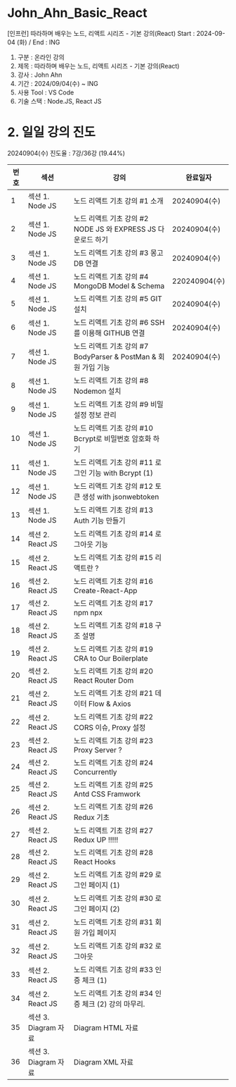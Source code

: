 # John_Ahn_Basic_React

[인프런] 따라하며 배우는 노드, 리액트 시리즈 - 기본 강의(React) Start : 2024-09-04 (화) / End : ING

1. 구분 : 온라인 강의
2. 제목 : 따라하며 배우는 노드, 리액트 시리즈 - 기본 강의(React)
3. 강사 : John Ahn
4. 기간 : 2024/09/04(수) ~ ING
5. 사용 Tool : VS Code
6. 기술 스택 : Node.JS, React JS

# 2. 일일 강의 진도

20240904(수) 진도율 : 7강/36강 (19.44%)

| 번호 | 섹션                 | 강의                                                           | 완료일자      |
| ---- | -------------------- | -------------------------------------------------------------- | ------------- |
| 1    | 섹션 1. Node JS      | 노드 리액트 기초 강의 #1 소개                                  | 20240904(수)  |
| 2    | 섹션 1. Node JS      | 노드 리액트 기초 강의 #2 NODE JS 와 EXPRESS JS 다운로드 하기   | 20240904(수)  |
| 3    | 섹션 1. Node JS      | 노드 리액트 기초 강의 #3 몽고 DB 연결                          | 20240904(수)  |
| 4    | 섹션 1. Node JS      | 노드 리액트 기초 강의 #4 MongoDB Model & Schema                | 220240904(수) |
| 5    | 섹션 1. Node JS      | 노드 리액트 기초 강의 #5 GIT 설치                              | 20240904(수)  |
| 6    | 섹션 1. Node JS      | 노드 리액트 기초 강의 #6 SSH를 이용해 GITHUB 연결              | 20240904(수)  |
| 7    | 섹션 1. Node JS      | 노드 리액트 기초 강의 #7 BodyParser & PostMan & 회원 가입 기능 | 20240904(수)  |
| 8    | 섹션 1. Node JS      | 노드 리액트 기초 강의 #8 Nodemon 설치                          |               |
| 9    | 섹션 1. Node JS      | 노드 리액트 기초 강의 #9 비밀 설정 정보 관리                   |               |
| 10   | 섹션 1. Node JS      | 노드 리액트 기초 강의 #10 Bcrypt로 비밀번호 암호화 하기        |               |
| 11   | 섹션 1. Node JS      | 노드 리액트 기초 강의 #11 로그인 기능 with Bcrypt (1)          |               |
| 12   | 섹션 1. Node JS      | 노드 리액트 기초 강의 #12 토큰 생성 with jsonwebtoken       |               |
| 13   | 섹션 1. Node JS      | 노드 리액트 기초 강의 #13 Auth 기능 만들기             |               |
| 14   | 섹션 2. React JS     | 노드 리액트 기초 강의 #14 로그아웃 기능                |               |
| 15   | 섹션 2. React JS     | 노드 리액트 기초 강의 #15 리액트란 ?                           |               |
| 16   | 섹션 2. React JS     | 노드 리액트 기초 강의 #16 Create-React-App                     |               |
| 17   | 섹션 2. React JS     | 노드 리액트 기초 강의 #17 npm npx                              |               |
| 18   | 섹션 2. React JS     | 노드 리액트 기초 강의 #18 구조 설명                            |               |
| 19   | 섹션 2. React JS     | 노드 리액트 기초 강의 #19 CRA to Our Boilerplate               |               |
| 20   | 섹션 2. React JS     | 노드 리액트 기초 강의 #20 React Router Dom                     |               |
| 21   | 섹션 2. React JS     | 노드 리액트 기초 강의 #21 데이터 Flow & Axios               |               |
| 22   | 섹션 2. React JS     | 노드 리액트 기초 강의 #22 CORS 이슈, Proxy 설정          |               |
| 23   | 섹션 2. React JS     | 노드 리액트 기초 강의 #23 Proxy Server ?                       |               |
| 24   | 섹션 2. React JS     | 노드 리액트 기초 강의 #24 Concurrently                         |               |
| 25   | 섹션 2. React JS     | 노드 리액트 기초 강의 #25 Antd CSS Framwork                    |               |
| 26   | 섹션 2. React JS     | 노드 리액트 기초 강의 #26 Redux 기초                           |               |
| 27   | 섹션 2. React JS     | 노드 리액트 기초 강의 #27 Redux UP !!!!!                       |               |
| 28   | 섹션 2. React JS     | 노드 리액트 기초 강의 #28 React Hooks                          |               |
| 29   | 섹션 2. React JS     | 노드 리액트 기초 강의 #29 로그인 페이지 (1)             |               |
| 30   | 섹션 2. React JS     | 노드 리액트 기초 강의 #30 로그인 페이지 (2)             |               |
| 31   | 섹션 2. React JS     | 노드 리액트 기초 강의 #31 회원 가입 페이지            |               |
| 32   | 섹션 2. React JS     | 노드 리액트 기초 강의 #32 로그아웃                        |               |
| 33   | 섹션 2. React JS     | 노드 리액트 기초 강의 #33 인증 체크 (1)                        |               |
| 34   | 섹션 2. React JS     | 노드 리액트 기초 강의 #34 인증 체크 (2) 강의 마무리.           |               |
| 35   | 섹션 3. Diagram 자료 | Diagram HTML 자료                                              |               |
| 36   | 섹션 3. Diagram 자료 | Diagram XML 자료                                               |               |
